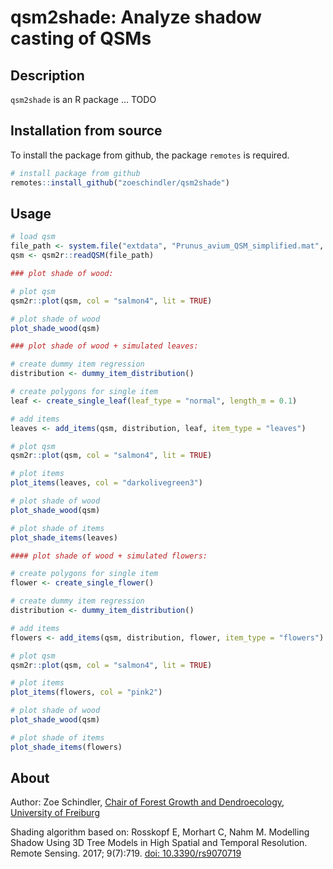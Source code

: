 # qsm2shade: Analyze shadow casting of QSMs

## Description

`qsm2shade` is an R package ... TODO

## Installation from source

To install the package from github, the package `remotes` is required.

```R
# install package from github
remotes::install_github("zoeschindler/qsm2shade")
```

## Usage

```R
# load qsm
file_path <- system.file("extdata", "Prunus_avium_QSM_simplified.mat", package="qsm2shade")
qsm <- qsm2r::readQSM(file_path)

### plot shade of wood:

# plot qsm
qsm2r::plot(qsm, col = "salmon4", lit = TRUE)

# plot shade of wood
plot_shade_wood(qsm)

### plot shade of wood + simulated leaves:

# create dummy item regression
distribution <- dummy_item_distribution()

# create polygons for single item
leaf <- create_single_leaf(leaf_type = "normal", length_m = 0.1)

# add items
leaves <- add_items(qsm, distribution, leaf, item_type = "leaves")

# plot qsm
qsm2r::plot(qsm, col = "salmon4", lit = TRUE)

# plot items
plot_items(leaves, col = "darkolivegreen3")

# plot shade of wood
plot_shade_wood(qsm)

# plot shade of items
plot_shade_items(leaves)

#### plot shade of wood + simulated flowers:

# create polygons for single item
flower <- create_single_flower()

# create dummy item regression
distribution <- dummy_item_distribution()

# add items
flowers <- add_items(qsm, distribution, flower, item_type = "flowers")

# plot qsm
qsm2r::plot(qsm, col = "salmon4", lit = TRUE)

# plot items
plot_items(flowers, col = "pink2")

# plot shade of wood
plot_shade_wood(qsm)

# plot shade of items
plot_shade_items(flowers)
```

## About

Author: Zoe Schindler, <a href = "https://www.iww.uni-freiburg.de/">Chair of Forest Growth and Dendroecology</a>, <a href = "https://uni-freiburg.de/">University of Freiburg</a>

Shading algorithm based on:
Rosskopf E, Morhart C, Nahm M. Modelling Shadow Using 3D Tree Models in High Spatial and Temporal Resolution. Remote Sensing. 2017; 9(7):719. <a href = "https://doi.org/10.3390/rs9070719">doi: 10.3390/rs9070719</a>

